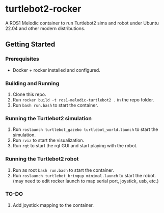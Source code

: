 # turtlebot2-rocker

A ROS1 Melodic container to run Turtlebot2 sims and robot under Ubuntu 22.04 and other modern distributions.

## Getting Started

### Prerequisites

* Docker + rocker installed and configured.

### Building and Running

1. Clone this repo.
1. Run `rocker build -t ros1-melodic-turtlebot2 .` in the repo folder.
1. Run `bash run.bash` to start the container.

### Running the Turtlebot2 simulation

1. Run `roslaunch turtlebot_gazebo turtlebot_world.launch` to start the simulation.
1. Run `rviz` to start the visualization.
1. Run `rqt` to start the rqt GUI and start playing with the robot.

### Running the Turtlebot2 robot

1. Run as root `bash run.bash` to start the container.
2. Run `roslaunch turtlebot_bringup minimal.launch` to start the robot. (may need to edit rocker launch to map serial port, joystick, usb, etc.)


### TO-DO

1. Add joystick mapping to the container.


